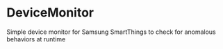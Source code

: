 # DeviceMonitor
Simple device monitor for Samsung SmartThings to check for anomalous behaviors at runtime
